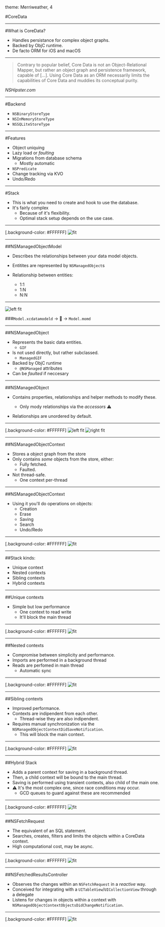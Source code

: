 theme: Merriweather, 4

#CoreData

---

#What is CoreData?

- Handles persistance for complex object graphs.
- Backed by ObjC runtime.
- De facto ORM for iOS and macOS

---

> Contrary to popular belief, Core Data is not an 
Object-Relational Mapper, but rather an object graph
and persistence framework, capable of [...]. Using
Core Data as an ORM necessarily limits the 
capabilities of Core Data and muddies its conceptual
purity. 

*NSHipster.com*  

---

#Backend

- `NSBinaryStoreType`
- `NSInMemoryStoreType`
- `NSSQLiteStoreType`


---

#Features

- Object uniquing
- Lazy load or *faulting*
- Migrations from database schema
	- Mostly automatic
- `NSPredicate`
- Change tracking via KVO
- Undo/Redo	 

--- 

#Stack

- This is what you need to create and hook to use the database.
- It's fairly complex
	- Because of it's flexibility.
	- Optimal stack setup depends on the use case.

--- 

[.background-color: #FFFFFF]
![fit](https://i.imgur.com/UmW4mI2.png)

---

##NSManagedObjectModel

- Describes the relationships between your data model objects.

- Entitites are represented by `NSManagedObject`s
- Relationship between entities:
	- 1:1
	- 1:N
	- N:N

---

![left fit](https://i.imgur.com/54IwgrB.png)

###`Model.xcdatamodeld` -> 🔂 -> `Model.momd`

---

##NSManagedObject

- Represents the basic data entities.
	- `GIF`
- Is not used directly, but rather subclassed.
	- `ManagedGIF`
- Backed by ObjC runtime
	- `@NSManaged` attributes 
- Can be *faulted* if neccesary

---

##NSManagedObject

- Contains properties, relationships and helper methods to modify these.
	- Only mody relationships via the *accessors* ⚠️ 

- Relationships are unordered by default.

---

[.background-color: #FFFFFF]
![left fit](https://i.imgur.com/RguTcak.png)
![right fit](https://i.imgur.com/JXYj0ck.png)

---

##NSManagedObjectContext

- Stores a object graph from the store
- Only contains *some* objects from the store, either:
	- Fully fetched.
	- Faulted.
- Not thread-safe. 
	- One context per-thread

---

##NSManagedObjectContext

- Using it you'll do operations on objects:
	- Creation
	- Erase 
	- Saving
	- Search
	- Undo/Redo

---

[.background-color: #FFFFFF]
![fit](https://i.imgur.com/veDBpIJ.png)

---

##Stack kinds:

- Unique context
- Nested contexts
- Sibling contexts
- Hybrid contexts

---

##Unique contexts

- Simple but low performance
	- One context to read write
	- It'll block the main thread 

---

[.background-color: #FFFFFF]
![fit](https://i.imgur.com/XOmtyBG.png)

---

##Nested contexts

- Compromise between simplicity and performance.
- Imports are performed in a background thread
- Reads are perfomed in main thread
	- Automatic sync

---
 
[.background-color: #FFFFFF]
![fit](https://i.imgur.com/RXJXQRn.png)

---

##Sibling contexts

- Improved performance.
- Contexts are indipendent from each other.
	- Thread-wise they are also indipendent.
- Requires manual synchronization via the `NSManagedObjectContextDidSaveNotification`.
	- This will block the main context. 

---

[.background-color: #FFFFFF]
![fit](https://i.imgur.com/LNXNrp2.png)

---

##Hybrid Stack

- Adds a parent context for saving in a background thread.
- Then, a child context will be bound to the main thread.
- Saving is performed using transient contexts, also child of the main one.
- ⚠️ It's the most complex one, since race conditions may occur.
	- GCD queues to guard against these are recommended

---

[.background-color: #FFFFFF]
![fit](https://i.imgur.com/vOnH72u.png)

---

##NSFetchRequest

- The equivalent of an SQL statement.
- Searches, creates, filters and limits the objects within a CoreData context.
- High computational cost, may be async.

---

[.background-color: #FFFFFF]
![fit](https://i.imgur.com/sYnbMbw.png)

---

##NSFetchedResultsController

- Observes the changes within an `NSFetchRequest` in a *reactive* way.
- Conceived for integrating with a `UITableView`/`UICollectionView` through a delegate
- Listens for changes in objects within a context with `NSManagedObjectContextObjectsDidChangeNotification`.

---

[.background-color: #FFFFFF]
![fit](https://i.imgur.com/23Ml8fs.png)
